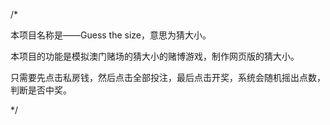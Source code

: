 /*

本项目名称是——Guess the size，意思为猜大小。

本项目的功能是模拟澳门赌场的猜大小的赌博游戏，制作网页版的猜大小。

只需要先点击私房钱，然后点击全部投注，最后点击开奖，系统会随机摇出点数，判断是否中奖。


*/
